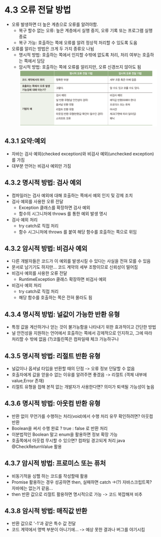 # 4.3 오류 전달 방법
- 오류 발생하면 더 높은 계층으로 오류를 알려야함.
  - 복구 할수 없는 오류: 높은 계층에서 실행 중지, 오류 기록 또는 프로그램 실행 종료
  - 복구 가능: 호출하는 쪽에 오류를 알려 정상적 처리할 수 있도록 도움
- 오류를 알리는 방법은 크게 두 가지 종류오 나뉨
  - 명시적 방법: 호출하는 쪽에서 인지할 수밖에 없도록 처리, 처리 여부는 호출하는 쪽에서 담담
  - 암시적 방법: 호출하는 쪽에 오류를 알리지만, 오류 신경쓰지 않아도 됨
  ![img.png](img.png)

## 4.3.1 요약:예외
- 자바는 검사 예외(checked exception)와 비검사 예외(unchecked exception)를 가짐
- 대부분 언어는 비검사 예외만 가짐

## 4.3.2 명시적 방법: 검사 예외
- 컴파일러는 검사 예외에 대해 호출하는 쪽에서 예외 인지 및 강제 조치
- 검사 예외를 사용한 오류 전달
  - Exception 클래스를 확장하면 검사 예외
  - 함수의 시그니처에 throws 를 통한 예외 발생 명시
- 검사 예외 처리
  - try catch로 직접 처리
  - 함수 시그니처에 throws 를 붙여 해당 함수를 호출하는 쪽으로 위임

## 4.3.2 암시적 방법: 비검사 예외
- 다른 개발자들은 코드가 이 예외를 발생시킬 수 있다는 사실을 전혀 모를 수 있음
- 문서로 남기기도 하지만... 코드 계약의 세부 조항이므로 신뢰성이 떨어짐
- 비검사 예외를 사용한 오류 전달
  - RuntimeException 클래스 확장하면 비검사 예외
- 비검사 예외 처리
  - try catch로 직접 처리
  - 해당 함수를 호출하는 쪽은 전혀 몰라도 됨

## 4.3.4 명시적 방법: 널값이 가능한 반환 유형
- 특정 값을 계산하거나 얻는 것이 불가능함을 나타내기 위한 효과적이고 간단한 방법
- 널 안전성을 지원하는 언어에서 호출하는 쪽에서 강제적으로 인지하고, 그에 따라 처리할 수 밖에 없음
  (?)코틀린쪽은 컴파일때 체크 가능하구나

## 4.3.5 명시적 방법: 리절트 반환 유형
- 널값이나 옵셔널 타입을 반환할 때의 단점 -> 오류 정보 던달할 수 없음
- 호출자에게 값을 얻을수 없는 이유를 알려주면 좋겠음 -> 리절트 (객체 내부에 value,Error 존재)
- 리절트 유형을 접해 본적 없는 개발자가 사용한다면? 의미가 퇴색될 가능성이 높음

## 4.3.6 명시적 방법: 아웃컴 반환 유형
- 반환 없이 무언가를 수행하는 처리(void)에서 수행 처리 유무 확인하려면? 아웃컴 반환
- Boolean을 써서 수행 완료 ? true : false 로 반환 처리
- 이분법적인 Boolean 말고 enum을 활용하면 정보 확장 가능
- 호출쪽에서 아웃컴 무시할 수 있으면? 컴파일 경고되게 처리 java @CheckReturnValue 활용

## 4.3.7 암시적 방법: 프로미스 또는 퓨처
- 비동기적을 싱핼 하는 코드를 작성할때 활용
- Promise 활용하는 경우 성공하면 then, 실패하면 catch ->(?) 자바스크립트쪽? 자바에는 없는거 같음...
- then 반환 값으로 리절트 활용하면 명시적으로 가능 -> 코드 복잡해져 비추

## 4.3.8 암시적 방법: 매직값 반환
- 반환 값으로 '-1'과 같은 특수 값 전달
- 코드 계약에서 명백 부분이 아니기에... -> 예상 못한 결과나 버그를 야기시킴